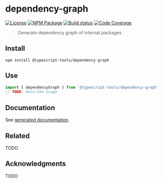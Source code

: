 # dependency-graph

[![License][]](https://opensource.org/licenses/ISC)
[![NPM Package][]](https://npmjs.org/package/@typescript-tools/dependency-graph)
[![Build status][]](https://travis-ci.org/typescript-tools/dependency-graph)
[![Code Coverage][]](https://codecov.io/gh/typescript-tools/dependency-graph)

[license]: https://img.shields.io/badge/License-ISC-blue.svg
[npm package]: https://img.shields.io/npm/v/@typescript-tools/dependency-graph.svg
[build status]: https://travis-ci.org/typescript-tools/dependency-graph.svg?branch=master
[code coverage]: https://codecov.io/gh/typescript-tools/dependency-graph/branch/master/graph/badge.svg

> Generate dependency graph of internal packages

## Install

```shell
npm install @typescript-tools/dependency-graph
```

## Use

```typescript
import { dependencyGraph } from '@typescript-tools/dependency-graph'
// TODO: describe usage
```

## Documentation

See [generated documentation](doc/README.md).

## Related

TODO

## Acknowledgments

TODO
